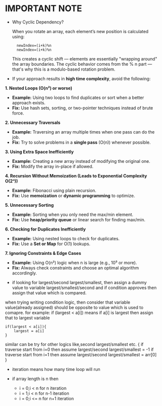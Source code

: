 # IMPORTANT NOTE

* Why Cyclic Dependency?

    When you rotate an array, each element’s new position is calculated using:

        newIndex=(i+k)%n
        newIndex=(i+k)%n

    This creates a cyclic shift — elements are essentially "wrapping around" the array boundaries.
    The cyclic behavior comes from the % n part — that's why this is a modulo-based rotation problem. 

* If your approach results in **high time complexity**, avoid the following:  

**1. Nested Loops (O(n²) or worse)**  
- **Example:** Using two loops to find duplicates or sort when a better approach exists.  
- **Fix:** Use hash sets, sorting, or two-pointer techniques instead of brute force.  

**2. Unnecessary Traversals**  
- **Example:** Traversing an array multiple times when one pass can do the job.  
- **Fix:** Try to solve problems in a **single pass** (O(n)) whenever possible.  

**3. Using Extra Space Inefficiently**  
- **Example:** Creating a new array instead of modifying the original one.  
- **Fix:** Modify the array in-place if allowed.  

**4. Recursion Without Memoization (Leads to Exponential Complexity O(2ⁿ))**  
- **Example:** Fibonacci using plain recursion.  
- **Fix:** Use **memoization** or **dynamic programming** to optimize.  

**5. Unnecessary Sorting**  
- **Example:** Sorting when you only need the max/min element.  
- **Fix:** Use **heap/priority queue** or linear search for finding max/min.  

**6. Checking for Duplicates Inefficiently**  
- **Example:** Using nested loops to check for duplicates.  
- **Fix:** Use a **Set or Map** for O(1) lookups.  

**7. Ignoring Constraints & Edge Cases**  
- **Example:** Using O(n²) logic when n is large (e.g., 10⁵ or more).  
- **Fix:** Always check constraints and choose an optimal algorithm accordingly.  

* if looking for largest/second largest/smallest, then assign a dummy value to variable largest/smallest/second and if condition approves then assign that value which is compared.

when trying writing condition logic, then consider that variable value(already assigned) should be opposite to value which is used to comapre.
for example: if (largest < a[i]) means if a[i] is largest then assign that to largest variable

```
if(largest < a[i]){
	largest = a[i]
}
```
similar can be try for other logics like,second largest/smallest etc.
{
    if traverse start from i=0 then assume largest/second largest/smallest = -1
    if traverse start from i=1 then assume largest/second largest/smallest = arr[0]
}

* iteration means how many time loop will run

* if array length is n then
    * i = 0;i < n for n iteration
    * i = 1;i < n for n-1 iteration
    * i = 0;i <= n for n+1 iteration

